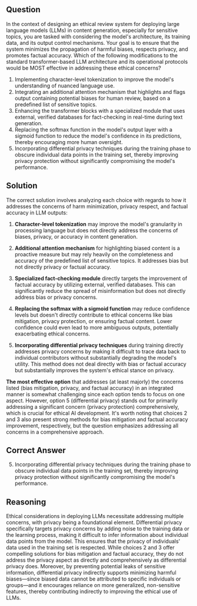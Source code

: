 ## Question

In the context of designing an ethical review system for deploying large language models (LLMs) in content generation, especially for sensitive topics, you are tasked with considering the model's architecture, its training data, and its output control mechanisms. Your goal is to ensure that the system minimizes the propagation of harmful biases, respects privacy, and promotes factual accuracy. Which of the following modifications to the standard transformer-based LLM architecture and its operational protocols would be MOST effective in addressing these ethical concerns?

1. Implementing character-level tokenization to improve the model's understanding of nuanced language use.
2. Integrating an additional attention mechanism that highlights and flags output containing potential biases for human review, based on a predefined list of sensitive topics.
3. Enhancing the transformer blocks with a specialized module that uses external, verified databases for fact-checking in real-time during text generation.
4. Replacing the softmax function in the model's output layer with a sigmoid function to reduce the model's confidence in its predictions, thereby encouraging more human oversight.
5. Incorporating differential privacy techniques during the training phase to obscure individual data points in the training set, thereby improving privacy protection without significantly compromising the model's performance.

## Solution

The correct solution involves analyzing each choice with regards to how it addresses the concerns of harm minimization, privacy respect, and factual accuracy in LLM outputs:

1. **Character-level tokenization** may improve the model's granularity in processing language but does not directly address the concerns of biases, privacy, or accuracy in content generation.
   
2. **Additional attention mechanism** for highlighting biased content is a proactive measure but may rely heavily on the completeness and accuracy of the predefined list of sensitive topics. It addresses bias but not directly privacy or factual accuracy.
   
3. **Specialized fact-checking module** directly targets the improvement of factual accuracy by utilizing external, verified databases. This can significantly reduce the spread of misinformation but does not directly address bias or privacy concerns.
   
4. **Replacing the softmax with a sigmoid function** may reduce confidence levels but doesn't directly contribute to ethical concerns like bias mitigation, privacy protection, or ensuring factual content. Lower confidence could even lead to more ambiguous outputs, potentially exacerbating ethical concerns.
   
5. **Incorporating differential privacy techniques** during training directly addresses privacy concerns by making it difficult to trace data back to individual contributors without substantially degrading the model's utility. This method does not deal directly with bias or factual accuracy but substantially improves the system's ethical stance on privacy.

**The most effective option** that addresses (at least majorly) the concerns listed (bias mitigation, privacy, and factual accuracy) in an integrated manner is somewhat challenging since each option tends to focus on one aspect. However, option 5 (differential privacy) stands out for primarily addressing a significant concern (privacy protection) comprehensively, which is crucial for ethical AI development. It's worth noting that choices 2 and 3 also present strong methods for bias mitigation and factual accuracy improvement, respectively, but the question emphasizes addressing all concerns in a comprehensive approach.

## Correct Answer

5. Incorporating differential privacy techniques during the training phase to obscure individual data points in the training set, thereby improving privacy protection without significantly compromising the model's performance.

## Reasoning

Ethical considerations in deploying LLMs necessitate addressing multiple concerns, with privacy being a foundational element. Differential privacy specifically targets privacy concerns by adding noise to the training data or the learning process, making it difficult to infer information about individual data points from the model. This ensures that the privacy of individuals' data used in the training set is respected. While choices 2 and 3 offer compelling solutions for bias mitigation and factual accuracy, they do not address the privacy aspect as directly and comprehensively as differential privacy does. Moreover, by preventing potential leaks of sensitive information, differential privacy indirectly supports minimizing harmful biases—since biased data cannot be attributed to specific individuals or groups—and it encourages reliance on more generalized, non-sensitive features, thereby contributing indirectly to improving the ethical use of LLMs.